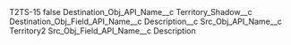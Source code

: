 <?xml version="1.0" encoding="UTF-8"?>
<CustomMetadata xmlns="http://soap.sforce.com/2006/04/metadata" xmlns:xsi="http://www.w3.org/2001/XMLSchema-instance" xmlns:xsd="http://www.w3.org/2001/XMLSchema">
    <label>T2TS-15</label>
    <protected>false</protected>
    <values>
        <field>Destination_Obj_API_Name__c</field>
        <value xsi:type="xsd:string">Territory_Shadow__c</value>
    </values>
    <values>
        <field>Destination_Obj_Field_API_Name__c</field>
        <value xsi:type="xsd:string">Description__c</value>
    </values>
    <values>
        <field>Src_Obj_API_Name__c</field>
        <value xsi:type="xsd:string">Territory2</value>
    </values>
    <values>
        <field>Src_Obj_Field_API_Name__c</field>
        <value xsi:type="xsd:string">Description</value>
    </values>
</CustomMetadata>
